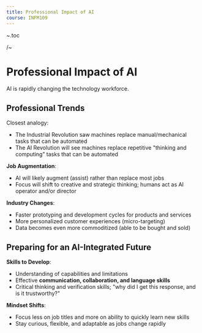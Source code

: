```yaml
---
title: Professional Impact of AI
course: INFM109
---
```


~.toc

/~

# Professional Impact of AI

AI is rapidly changing the technology workforce.

## Professional Trends

Closest analogy:

- The Industrial Revolution saw machines replace manual/mechanical tasks that can be automated
- The AI Revolution will see machines replace repetitive "thinking and computing" tasks that can be automated

**Job Augmentation**:

- AI will likely augment (assist) rather than replace most jobs
- Focus will shift to creative and strategic thinking; humans act as AI operator and/or director

**Industry Changes**:

- Faster prototyping and development cycles for products and services
- More personalized customer experiences (micro-targeting)
- Data becomes even more commoditized (able to be bought and sold)

## Preparing for an AI-Integrated Future

**Skills to Develop**:

- Understanding of capabilities and limitations
- Effective **communication, collaboration, and language skills**
- Critical thinking and verification skills; "why did I get this response, and is it trustworthy?"

**Mindset Shifts**:

- Focus less on job titles and more on ability to quickly learn new skills
- Stay curious, flexible, and adaptable as jobs change rapidly
